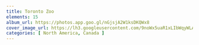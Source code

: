 ```yaml
---
title: Toronto Zoo
elements: 15
album_url: https://photos.app.goo.gl/nGjsjA2W1ksDKQWx8
cover_image_url: https://lh3.googleusercontent.com/9noWx5uaR1xLIbWqyWLAIMmSylnxmpaj2qvyvErmHczCs1s_wsHCIGfbIsnf8qj6c6xMYOiOmDv1D5ztsJNMD8t2XWpcuo9e8f5ksB5gsEriiv18llmVW7tvQNe4eZcfdfRjPT2-PugT9o5Dfd9eiHuugPpGffcb8U2xRQqzNSdqHPgZWeXr8auo72BrIWf5_PARDqj4qgntgQ9MDw9w5jqmCucwdG2fsVIR4_X7S59fhU5-rS1p2iDZ_uhpHqZ9HjMCKwxbbyUAZsu14OA50F4J2ByFTTmmTLqxKZt955UfnHxLDVG6542c5AlSYN2fOh5-MxjMeK410VuJ9TWGja_qAGMmNJW_Y5MWPokUczHWy_UjI-AoXxcrtXFjbI9K08fYE32OVYX02HYu9Pz2u99l-m8J7Xnj26nofT0suoE5e-2ca6r36WRDn-l46aH642gdUUbO2dduq6-hbbIESTM-a9-UVkSe3ulh2Mc9aquWM3ujhVxS_2bMvJC6ytvyyMwA9XL2XTptoqeavOc7P7JnGF4nOt8j4GRWMAlOdOUGJBGqOGQKSi6hJfLLlyYrlwutDh-cTZz_JqfNEg6A7eWsZ0Xx7Z1M0CsFDFIWg59HwoJyYNyK2PWCVKl-qK6KmFQYsYmOujQFGHNwv7c8TWieHXCbuF_6s3bs55E0V_5DvzQxucn_2ZjAF3A-l2mg6bXkbTRZvlQr1DWt4Qoa_slAkhD4EAXCGgi6w4J_HGv6NCf9Yw_yDjjLD_md5cy-DSeTEcBdJxM_4BjhfWlsYKQCbhdhdohOpHeqTvloLeVVcISPbPxe4m2ndhAKpM1Is23ecnEyuueeBB0RwyOGzYi09nB5xz0THL9-7DpXBNxlve6AhH7Pp6ZadYBw6hgeGHl4tREGYbQXDyb5TxlQLodqNNc-gdRwV36U8UpeeA=s128-p-k-no?authuser=0
categories: [ North America, Canada ]
---
```

